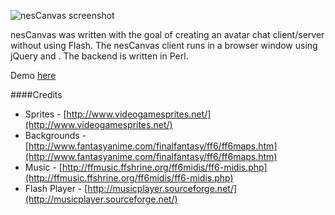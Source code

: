 ![nesCanvas screenshot](http://jasonblatt.net/images/portfolio/nescanvas.jpg "nesCanvas screenshot")

nesCanvas was written with the goal of creating an avatar chat client/server without using Flash. The nesCanvas client runs in a browser window using jQuery and <canvas>. The backend is written in Perl.

Demo [here](http://cortexture.net/nescanvas/)

####Credits
- Sprites - [http://www.videogamesprites.net/](http://www.videogamesprites.net/)
- Backgrounds - [http://www.fantasyanime.com/finalfantasy/ff6/ff6maps.htm](http://www.fantasyanime.com/finalfantasy/ff6/ff6maps.htm)
- Music - [http://ffmusic.ffshrine.org/ff6midis/ff6-midis.php](http://ffmusic.ffshrine.org/ff6midis/ff6-midis.php)
- Flash Player - [http://musicplayer.sourceforge.net/](http://musicplayer.sourceforge.net/)